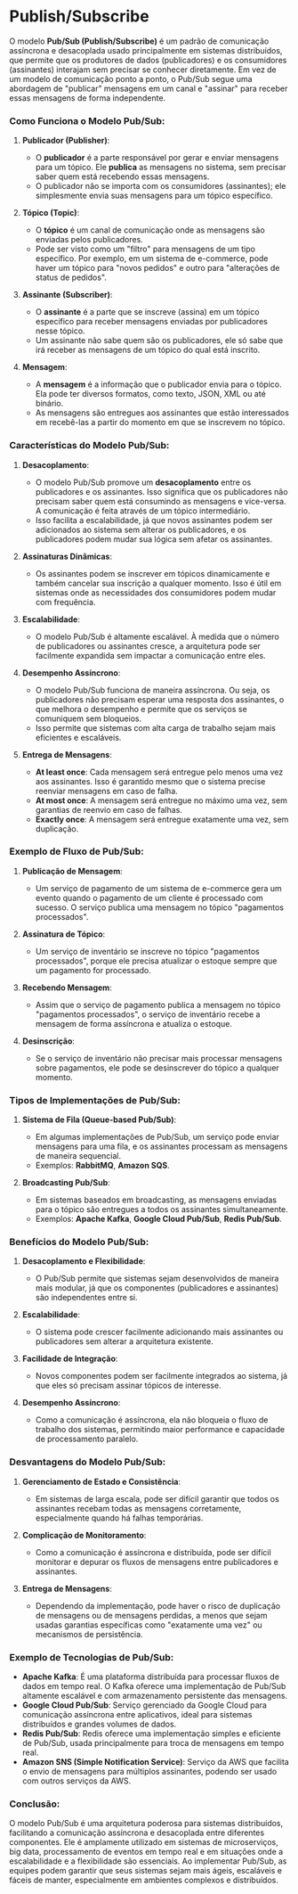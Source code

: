 # Publish/Subscribe

O modelo **Pub/Sub (Publish/Subscribe)** é um padrão de comunicação assíncrona e desacoplada usado principalmente em
sistemas distribuídos, que permite que os produtores de dados (publicadores) e os consumidores (assinantes) interajam
sem precisar se conhecer diretamente. Em vez de um modelo de comunicação ponto a ponto, o Pub/Sub segue uma abordagem
de "publicar" mensagens em um canal e "assinar" para receber essas mensagens de forma independente.

### Como Funciona o Modelo Pub/Sub:

1. **Publicador (Publisher)**:
    - O **publicador** é a parte responsável por gerar e enviar mensagens para um tópico. Ele **publica** as mensagens
      no sistema, sem precisar saber quem está recebendo essas mensagens.
    - O publicador não se importa com os consumidores (assinantes); ele simplesmente envia suas mensagens para um tópico
      específico.

2. **Tópico (Topic)**:
    - O **tópico** é um canal de comunicação onde as mensagens são enviadas pelos publicadores.
    - Pode ser visto como um "filtro" para mensagens de um tipo específico. Por exemplo, em um sistema de e-commerce,
      pode haver um tópico para "novos pedidos" e outro para "alterações de status de pedidos".

3. **Assinante (Subscriber)**:
    - O **assinante** é a parte que se inscreve (assina) em um tópico específico para receber mensagens enviadas por
      publicadores nesse tópico.
    - Um assinante não sabe quem são os publicadores, ele só sabe que irá receber as mensagens de um tópico do qual está
      inscrito.

4. **Mensagem**:
    - A **mensagem** é a informação que o publicador envia para o tópico. Ela pode ter diversos formatos, como texto,
      JSON, XML ou até binário.
    - As mensagens são entregues aos assinantes que estão interessados em recebê-las a partir do momento em que se
      inscrevem no tópico.

### Características do Modelo Pub/Sub:

1. **Desacoplamento**:
    - O modelo Pub/Sub promove um **desacoplamento** entre os publicadores e os assinantes. Isso significa que os
      publicadores não precisam saber quem está consumindo as mensagens e vice-versa. A comunicação é feita através de
      um tópico intermediário.
    - Isso facilita a escalabilidade, já que novos assinantes podem ser adicionados ao sistema sem alterar os
      publicadores, e os publicadores podem mudar sua lógica sem afetar os assinantes.

2. **Assinaturas Dinâmicas**:
    - Os assinantes podem se inscrever em tópicos dinamicamente e também cancelar sua inscrição a qualquer momento. Isso
      é útil em sistemas onde as necessidades dos consumidores podem mudar com frequência.

3. **Escalabilidade**:
    - O modelo Pub/Sub é altamente escalável. À medida que o número de publicadores ou assinantes cresce, a arquitetura
      pode ser facilmente expandida sem impactar a comunicação entre eles.

4. **Desempenho Assíncrono**:
    - O modelo Pub/Sub funciona de maneira assíncrona. Ou seja, os publicadores não precisam esperar uma resposta dos
      assinantes, o que melhora o desempenho e permite que os serviços se comuniquem sem bloqueios.
    - Isso permite que sistemas com alta carga de trabalho sejam mais eficientes e escaláveis.

5. **Entrega de Mensagens**:
    - **At least once**: Cada mensagem será entregue pelo menos uma vez aos assinantes. Isso é garantido mesmo que o
      sistema precise reenviar mensagens em caso de falha.
    - **At most once**: A mensagem será entregue no máximo uma vez, sem garantias de reenvio em caso de falhas.
    - **Exactly once**: A mensagem será entregue exatamente uma vez, sem duplicação.

### Exemplo de Fluxo de Pub/Sub:

1. **Publicação de Mensagem**:
    - Um serviço de pagamento de um sistema de e-commerce gera um evento quando o pagamento de um cliente é processado
      com sucesso. O serviço publica uma mensagem no tópico "pagamentos processados".

2. **Assinatura de Tópico**:
    - Um serviço de inventário se inscreve no tópico "pagamentos processados", porque ele precisa atualizar o estoque
      sempre que um pagamento for processado.

3. **Recebendo Mensagem**:
    - Assim que o serviço de pagamento publica a mensagem no tópico "pagamentos processados", o serviço de inventário
      recebe a mensagem de forma assíncrona e atualiza o estoque.

4. **Desinscrição**:
    - Se o serviço de inventário não precisar mais processar mensagens sobre pagamentos, ele pode se desinscrever do
      tópico a qualquer momento.

### Tipos de Implementações de Pub/Sub:

1. **Sistema de Fila (Queue-based Pub/Sub)**:
    - Em algumas implementações de Pub/Sub, um serviço pode enviar mensagens para uma fila, e os assinantes processam as
      mensagens de maneira sequencial.
    - Exemplos: **RabbitMQ**, **Amazon SQS**.

2. **Broadcasting Pub/Sub**:
    - Em sistemas baseados em broadcasting, as mensagens enviadas para o tópico são entregues a todos os assinantes
      simultaneamente.
    - Exemplos: **Apache Kafka**, **Google Cloud Pub/Sub**, **Redis Pub/Sub**.

### Benefícios do Modelo Pub/Sub:

1. **Desacoplamento e Flexibilidade**:
    - O Pub/Sub permite que sistemas sejam desenvolvidos de maneira mais modular, já que os componentes (publicadores e
      assinantes) são independentes entre si.

2. **Escalabilidade**:
    - O sistema pode crescer facilmente adicionando mais assinantes ou publicadores sem alterar a arquitetura existente.

3. **Facilidade de Integração**:
    - Novos componentes podem ser facilmente integrados ao sistema, já que eles só precisam assinar tópicos de
      interesse.

4. **Desempenho Assíncrono**:
    - Como a comunicação é assíncrona, ela não bloqueia o fluxo de trabalho dos sistemas, permitindo maior performance e
      capacidade de processamento paralelo.

### Desvantagens do Modelo Pub/Sub:

1. **Gerenciamento de Estado e Consistência**:
    - Em sistemas de larga escala, pode ser difícil garantir que todos os assinantes recebam todas as mensagens
      corretamente, especialmente quando há falhas temporárias.

2. **Complicação de Monitoramento**:
    - Como a comunicação é assíncrona e distribuída, pode ser difícil monitorar e depurar os fluxos de mensagens entre
      publicadores e assinantes.

3. **Entrega de Mensagens**:
    - Dependendo da implementação, pode haver o risco de duplicação de mensagens ou de mensagens perdidas, a menos que
      sejam usadas garantias específicas como "exatamente uma vez" ou mecanismos de persistência.

### Exemplo de Tecnologias de Pub/Sub:

- **Apache Kafka**: É uma plataforma distribuída para processar fluxos de dados em tempo real. O Kafka oferece uma
  implementação de Pub/Sub altamente escalável e com armazenamento persistente das mensagens.
- **Google Cloud Pub/Sub**: Serviço gerenciado da Google Cloud para comunicação assíncrona entre aplicativos, ideal para
  sistemas distribuídos e grandes volumes de dados.
- **Redis Pub/Sub**: Redis oferece uma implementação simples e eficiente de Pub/Sub, usada principalmente para troca de
  mensagens em tempo real.
- **Amazon SNS (Simple Notification Service)**: Serviço da AWS que facilita o envio de mensagens para múltiplos
  assinantes, podendo ser usado com outros serviços da AWS.

### Conclusão:

O modelo Pub/Sub é uma arquitetura poderosa para sistemas distribuídos, facilitando a comunicação assíncrona e
desacoplada entre diferentes componentes. Ele é amplamente utilizado em sistemas de microserviços, big data,
processamento de eventos em tempo real e em situações onde a escalabilidade e a flexibilidade são essenciais. Ao
implementar Pub/Sub, as equipes podem garantir que seus sistemas sejam mais ágeis, escaláveis e fáceis de manter,
especialmente em ambientes complexos e distribuídos.
